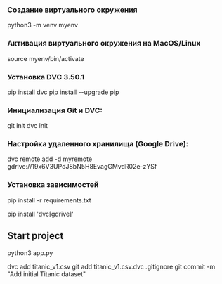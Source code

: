 ### Создание виртуального окружения
python3 -m venv myenv

### Активация виртуального окружения на MacOS/Linux
source myenv/bin/activate

### Установка DVC 3.50.1
pip install dvc
pip install --upgrade pip

### Инициализация Git и DVC:
git init
dvc init

### Настройка удаленного хранилища (Google Drive):
dvc remote add -d myremote gdrive://19x6V3UPdJ8bN5H8EvagGMvdR02e-zYSf

### Установка зависимостей
pip install -r requirements.txt

pip install 'dvc[gdrive]'


## Start project
python3 app.py

dvc add titanic_v1.csv
git add titanic_v1.csv.dvc .gitignore
git commit -m "Add initial Titanic dataset"
